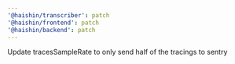 ```yaml
---
'@haishin/transcriber': patch
'@haishin/frontend': patch
'@haishin/backend': patch
---
```


Update tracesSampleRate to only send half of the tracings to sentry
